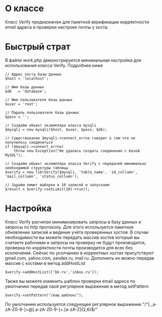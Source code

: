 # О классе
Класс Verify предназначен для пакетной верификации корректности email адреса и проверки настроек почты у хоста.

# Быстрый страт
В файле work.php демонстрируется минимальная настройка для использования класса Verify.
Подробнее ниже
```
// Адрес хоста базы данных
$host = 'localhost';

// Имя базы данных
$db   = 'database';

// Имя пользователя базы данных
$user = 'root';

// Пароль пользователя базы данных
$pass = '';

// Создаём объект экземпляра класса mysqli
$mysqli = new mysqli($host, $user, $pass, $db);

// Существование $mysqli->connect_errno говорит о том что не получилось соединиться
if ($mysqli->connect_errno)
    throw new Exception("Не удалась создать соединение с базой MySQL");

// Создаём объект экземпляра класса Verify с передачей минимально необходимой структуры таблицы
$verify = new lib\Verify($mysqli, 'table_name', 'id_collumn', 'mail_collumn', 'status_collumn');

// Задаём лимит выборки в 10 записей и запускаем
$result = $verify->setLimit(10)->run();
```

# Настройка
Класс Verify расчитан минимизировать запросы в базу данных и запросы по http протоколу. Для этого используется пакетное обновление записей и ведение учёта проверенных хостов.
В случае необходимости вы можете передать массив хостов который вы считаете рабочими и запросы на проверку не будут производится, проверка по корректности почты производится для всех без исключения.
Сейчас по усолчанию в корректных хостах присутствуют gmail.com, yahoo.com, yandex.ru, mail.ru.
Дополнить их можно передав массив с хостами в метод addHostList
```
$verify->addHostList(['bk.ru','inbox.ru']);
```
Также вы можете изменить шаблон проверки email адреса по умолчанию передав своё регулярное выражение в метод setPattern
```
$verify->setPattern("/ваш шаблон/");
```
По умолчанию используется следующее регулярное выражение "/^[\._a-zA-Z0-9-]+@[\.a-zA-Z0-9-]+\.[a-zA-Z]{2,6}$/"
